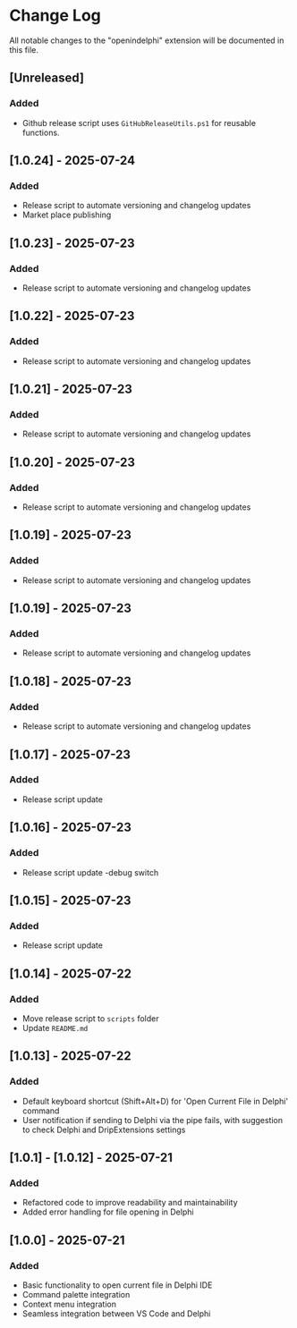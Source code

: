 # Change Log

All notable changes to the "openindelphi" extension will be documented in this file.

## [Unreleased] 
### Added
- Github release script uses `GitHubReleaseUtils.ps1` for reusable functions.

## [1.0.24] - 2025-07-24

### Added
- Release script to automate versioning and changelog updates
- Market place publishing

## [1.0.23] - 2025-07-23

### Added
- Release script to automate versioning and changelog updates

## [1.0.22] - 2025-07-23

### Added
- Release script to automate versioning and changelog updates

## [1.0.21] - 2025-07-23

### Added
- Release script to automate versioning and changelog updates

## [1.0.20] - 2025-07-23

### Added
- Release script to automate versioning and changelog updates

## [1.0.19] - 2025-07-23

### Added
- Release script to automate versioning and changelog updates

## [1.0.19] - 2025-07-23

### Added
- Release script to automate versioning and changelog updates

## [1.0.18] - 2025-07-23

### Added
- Release script to automate versioning and changelog updates

## [1.0.17] - 2025-07-23

### Added
- Release script update

## [1.0.16] - 2025-07-23

### Added
- Release script update -debug switch

## [1.0.15] - 2025-07-23

### Added
- Release script update

## [1.0.14] - 2025-07-22

### Added
- Move release script to `scripts` folder
- Update `README.md` 

## [1.0.13] - 2025-07-22

### Added
- Default keyboard shortcut (Shift+Alt+D) for 'Open Current File in Delphi' command
- User notification if sending to Delphi via the pipe fails, with suggestion to check Delphi and DripExtensions settings

## [1.0.1] - [1.0.12] - 2025-07-21

### Added
- Refactored code to improve readability and maintainability
- Added error handling for file opening in Delphi

## [1.0.0] - 2025-07-21

### Added
- Basic functionality to open current file in Delphi IDE
- Command palette integration
- Context menu integration
- Seamless integration between VS Code and Delphi